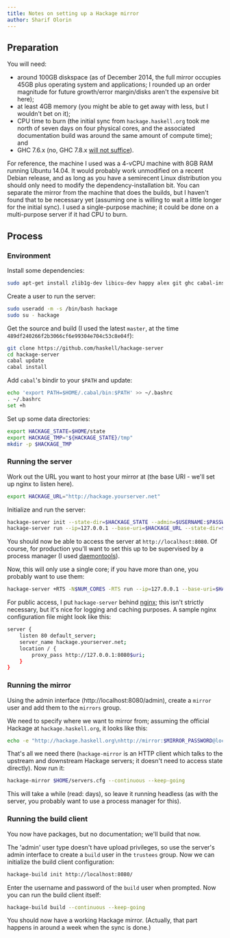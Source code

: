 ```yaml
---
title: Notes on setting up a Hackage mirror
author: Sharif Olorin
---
```


## Preparation

You will need:

 - around 100GB diskspace (as of December 2014, the full mirror occupies
   45GB plus operating system and applications; I rounded up an order
   magnitude for future growth/error margin/disks aren't the expensive
   bit here);
 - at least 4GB memory (you might be able to get away with less, but I
   wouldn't bet on it);
 - CPU time to burn (the initial sync from `hackage.haskell.org` took me
   north of seven days on four physical cores, and the associated
   documentation build was around the same amount of compute time); and
 - GHC 7.6.x (no, GHC 7.8.x [will not suffice](https://github.com/haskell/hackage-server/issues/260)).

For reference, the machine I used was a 4-vCPU machine with 8GB RAM
running Ubuntu 14.04. It would probably work unmodified on a recent
Debian release, and as long as you have a semirecent Linux distribution
you should only need to modify the dependency-installation bit. You can
separate the mirror from the machine that does the builds, but I haven't 
found that to be necessary yet (assuming one is willing to wait a little 
longer for the initial sync). I used a single-purpose machine; it could be 
done on a multi-purpose server if it had CPU to burn.

## Process

### Environment

Install some dependencies:

```bash
sudo apt-get install zlib1g-dev libicu-dev happy alex git ghc cabal-install nginx haddock
```

Create a user to run the server:

```bash
sudo useradd -m -s /bin/bash hackage
sudo su - hackage
```

Get the source and build (I used the latest `master`, at the time
`489df240266f2b3066cf6e99304e704c53c8e04f`):

```bash
git clone https://github.com/haskell/hackage-server
cd hackage-server
cabal update
cabal install
```

Add `cabal`'s bindir to your `$PATH` and update:

```bash
echo 'export PATH=$HOME/.cabal/bin:$PATH' >> ~/.bashrc
. ~/.bashrc
set +h
```

Set up some data directories:

```bash
export HACKAGE_STATE=$HOME/state
export HACKAGE_TMP="${HACKAGE_STATE}/tmp"
mkdir -p $HACKAGE_TMP
```

### Running the server

Work out the URL you want to host your mirror at (the base URI - we'll
set up nginx to listen here).

```bash
export HACKAGE_URL="http://hackage.yourserver.net"
```

Initialize and run the server:

```bash
hackage-server init --state-dir=$HACKAGE_STATE --admin=$USERNAME:$PASSWORD
hackage-server run --ip=127.0.0.1 --base-uri=$HACKAGE_URL --state-dir=$HACKAGE_STATE --tmp-dir=$HACKAGE_TMP
```

You should now be able to access the server at `http://localhost:8080`.
Of course, for production you'll want to set this up to be supervised by
a process manager (I used [daemontools](http://cr.yp.to/daemontools.html)).

Now, this will only use a single core; if you have more than one, you
probably want to use them:

```bash
hackage-server +RTS -N$NUM_CORES -RTS run --ip=127.0.0.1 --base-uri=$HACKAGE_URL --state-dir=$HACKAGE_STATE --tmp-dir=$HACKAGE_TMP
```

For public access, I put `hackage-server` behind [nginx](http://nginx.org/); this isn't
strictly necessary, but it's nice for logging and caching purposes. A sample
nginx configuration file might look like this:

```bash
server {
    listen 80 default_server;
    server_name hackage.yourserver.net;
    location / {
        proxy_pass http://127.0.0.1:8080$uri;
    }
}
```

### Running the mirror

Using the admin interface (http://localhost:8080/admin), create a
`mirror` user and add them to the `mirrors` group.

We need to specify where we want to mirror from; assuming the official
Hackage at `hackage.haskell.org`, it looks like this:

```bash
echo -e "http://hackage.haskell.org\nhttp://mirror:$MIRROR_PASSWORD@localhost:8080/" > servers.cfg
```

That's all we need there (`hackage-mirror` is an HTTP client which talks
to the upstream and downstream Hackage servers; it doesn't need to
access state directly). Now run it:

```bash
hackage-mirror $HOME/servers.cfg --continuous --keep-going
```

This will take a while (read: days), so leave it running headless (as
with the server, you probably want to use a process manager for this).

### Running the build client

You now have packages, but no documentation; we'll build that now.

The 'admin' user type doesn't have upload privileges, so use the
server's admin interface to create a `build` user in the `trustees`
group. Now we can initialize the build client configuration:

```bash
hackage-build init http://localhost:8080/
```

Enter the username and password of the `build` user when prompted. Now
you can run the build client itself:

```bash
hackage-build build --continuous --keep-going
```

You should now have a working Hackage mirror. (Actually, that part
happens in around a week when the sync is done.)
